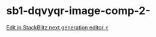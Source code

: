 # sb1-dqvyqr-image-comp-2-

[Edit in StackBlitz next generation editor ⚡️](https://stackblitz.com/~/github.com/theebugger/sb1-dqvyqr-image-comp-2-)